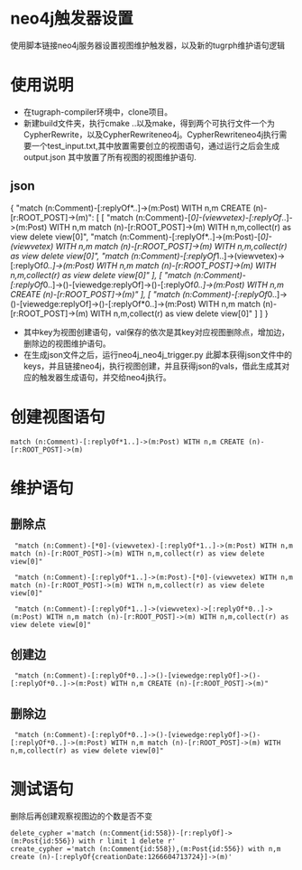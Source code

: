 # neo4j触发器设置

使用脚本链接neo4j服务器设置视图维护触发器，以及新的tugrph维护语句逻辑

# 使用说明

- 在tugraph-compiler环境中，clone项目。
- 新建build文件夹，执行cmake ..以及make，得到两个可执行文件一个为CypherRewrite，以及CypherRewriteneo4j。CypherRewriteneo4j执行需要一个test_input.txt,其中放置需要创立的视图语句，通过运行之后会生成output.json
其中放置了所有视图的视图维护语句.
## json
{
    "match (n:Comment)-[:replyOf*..]->(m:Post) WITH n,m CREATE (n)-[r:ROOT_POST]->(m)": [
        [
            "match (n:Comment)-[*0]-(viewvetex)-[:replyOf*..]->(m:Post) WITH n,m match (n)-[r:ROOT_POST]->(m) WITH n,m,collect(r) as view delete view[0]",
            "match (n:Comment)-[:replyOf*..]->(m:Post)-[*0]-(viewvetex) WITH n,m match (n)-[r:ROOT_POST]->(m) WITH n,m,collect(r) as view delete view[0]",
            "match (n:Comment)-[:replyOf*1..]->(viewvetex)->[:replyOf*0..]->(m:Post) WITH n,m match (n)-[r:ROOT_POST]->(m) WITH n,m,collect(r) as view delete view[0]"
        ],
        [
            "match (n:Comment)-[:replyOf*0..]->()-[viewedge:replyOf]->()-[:replyOf*0..]->(m:Post) WITH n,m CREATE (n)-[r:ROOT_POST]->(m)"
        ],
        [
            "match (n:Comment)-[:replyOf*0..]->()-[viewedge:replyOf]->()-[:replyOf*0..]->(m:Post) WITH n,m match (n)-[r:ROOT_POST]->(m) WITH n,m,collect(r) as view delete view[0]"
        ]
    ]
}

- 其中key为视图创建语句，val保存的依次是其key对应视图删除点，增加边，删除边的视图维护语句。
- 在生成json文件之后，运行neo4j_neo4j_trigger.py 
此脚本获得json文件中的keys，并且链接neo4j，执行视图创建，并且获得json的vals，借此生成其对应的触发器生成语句，并交给neo4j执行。

# 创建视图语句
```
match (n:Comment)-[:replyOf*1..]->(m:Post) WITH n,m CREATE (n)-[r:ROOT_POST]->(m)
```
# 维护语句
## 删除点
```
 "match (n:Comment)-[*0]-(viewvetex)-[:replyOf*1..]->(m:Post) WITH n,m match (n)-[r:ROOT_POST]->(m) WITH n,m,collect(r) as view delete view[0]"

 "match (n:Comment)-[:replyOf*1..]->(m:Post)-[*0]-(viewvetex) WITH n,m match (n)-[r:ROOT_POST]->(m) WITH n,m,collect(r) as view delete view[0]"

 "match (n:Comment)-[:replyOf*1..]->(viewvetex)->[:replyOf*0..]->(m:Post) WITH n,m match (n)-[r:ROOT_POST]->(m) WITH n,m,collect(r) as view delete view[0]"
```
## 创建边
```
 "match (n:Comment)-[:replyOf*0..]->()-[viewedge:replyOf]->()-[:replyOf*0..]->(m:Post) WITH n,m CREATE (n)-[r:ROOT_POST]->(m)"
```
## 删除边
```
 "match (n:Comment)-[:replyOf*0..]->()-[viewedge:replyOf]->()-[:replyOf*0..]->(m:Post) WITH n,m match (n)-[r:ROOT_POST]->(m) WITH n,m,collect(r) as view delete view[0]"
```
# 测试语句
删除后再创建观察视图边的个数是否不变
```
delete_cypher ='match (n:Comment{id:558})-[r:replyOf]->(m:Post{id:556}) with r limit 1 delete r'
create_cypher ='match (n:Comment{id:558}),(m:Post{id:556}) with n,m create (n)-[:replyOf{creationDate:1266604713724}]->(m)'
```